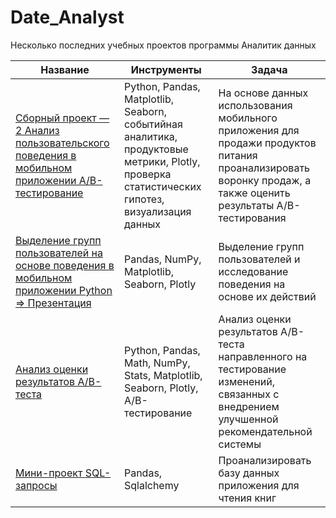 # Date_Analyst

Несколько последних учебных проектов программы Аналитик данных

| Название | Инструменты | Задача |
|---------|-------------|--------|
| [Сборный проект — 2 Анализ пользовательского поведения в мобильном приложении A/B-тестирование](A_B_test_checkpoint.ipynb) | Python, Pandas, Matplotlib, Seaborn, событийная аналитика, продуктовые метрики, Plotly, проверка статистических гипотез, визуализация данных | На основе данных использования мобильного приложения для продажи продуктов питания проанализировать воронку продаж, а также оценить результаты A/B-тестирования |
| [Выделение групп пользователей на основе поведения в мобильном приложении Python => Презентация](mobile_group.ipynb) | Pandas, NumPy, Matplotlib, Seaborn, Plotly | Выделение групп пользователей и исследование поведения на основе их действий |
| [Анализ оценки результатов A/B-теста](project_10.ipynb) | Python, Pandas, Math, NumPy, Stats, Matplotlib, Seaborn, Plotly, A/B-тестирование | Анализ оценки результатов A/B-теста направленного на тестирование изменений, связанных с внедрением улучшенной рекомендательной системы |
| [Мини-проект SQL-запросы](SQL.ipynb) | Pandas, Sqlalchemy | Проанализировать базу данных приложения для чтения книг |
